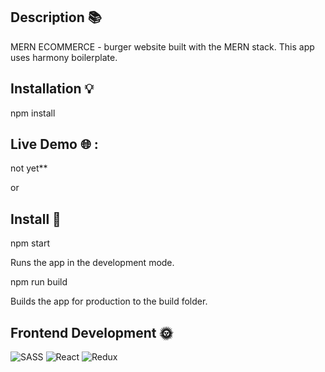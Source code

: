
## Description 📚
 MERN ECOMMERCE -  burger website built with the MERN stack. This app uses harmony boilerplate.
 
 
## Installation 💡 
 npm install


## Live Demo 🌐 :


not yet**

or


## Install 📔

npm start

Runs the app in the development mode.



npm run build

Builds the app for production to the build folder.
 
 
## Frontend Development 🌞 
 ![SASS](https://img.shields.io/badge/SASS-hotpink.svg?style=for-the-badge&logo=SASS&logoColor=white) ![React](https://img.shields.io/badge/react-%2320232a.svg?style=for-the-badge&logo=react&logoColor=%2361DAFB) ![Redux](https://img.shields.io/badge/redux-%23593d88.svg?style=for-the-badge&logo=redux&logoColor=white)
 
 
